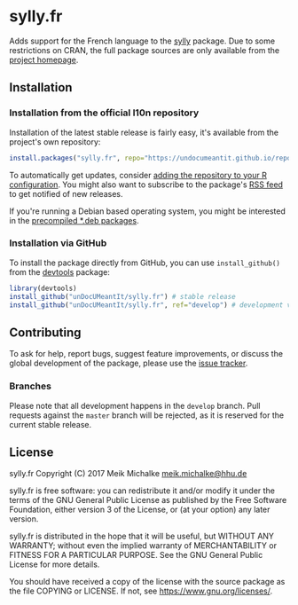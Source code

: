 # sylly.fr

Adds support for the French language to the [sylly](https://github.com/unDocUMeantIt/sylly) package.
Due to some restrictions on CRAN, the full package sources are only available from the
[project homepage](http://reaktanz.de/?c=hacking&s=koRpus).

## Installation

### Installation from the official l10n repository

Installation of the latest stable release is fairly easy, it's available from the project's own repository:

```r
install.packages("sylly.fr", repo="https://undocumeantit.github.io/repos/l10n")
```

To automatically get updates, consider [adding the repository to your R configuration](https://undocumeantit.github.io/repos).  You might also
want to subscribe to the package's [RSS feed](https://undocumeantit.github.io/repos/l10n/pckg/sylly.fr/RSS.xml) to get notified of new releases.

If you're running a Debian based operating system, you might be interested in the
[precompiled *.deb packages](https://undocumeantit.github.io/repos/l10n/pckg/sylly.fr/deb_repo.html).

### Installation via GitHub

To install the package directly from GitHub, you can use `install_github()` from the [devtools](https://github.com/hadley/devtools) package:

```r
library(devtools)
install_github("unDocUMeantIt/sylly.fr") # stable release
install_github("unDocUMeantIt/sylly.fr", ref="develop") # development version
```

## Contributing

To ask for help, report bugs, suggest feature improvements, or discuss the global
development of the package, please use the [issue tracker](https://github.com/unDocUMeantIt/sylly.fr/issues).

### Branches

Please note that all development happens in the `develop` branch. Pull requests against the `master`
branch will be rejected, as it is reserved for the current stable release.

## License

sylly.fr Copyright (C) 2017 Meik Michalke <meik.michalke@hhu.de>

sylly.fr is free software: you can redistribute it and/or modify
it under the terms of the GNU General Public License as published by
the Free Software Foundation, either version 3 of the License, or
(at your option) any later version.

sylly.fr is distributed in the hope that it will be useful,
but WITHOUT ANY WARRANTY; without even the implied warranty of
MERCHANTABILITY or FITNESS FOR A PARTICULAR PURPOSE.  See the
GNU General Public License for more details.

You should have received a copy of the license with the
source package as the file COPYING or LICENSE.
If not, see [<https://www.gnu.org/licenses/>](https://www.gnu.org/licenses).
